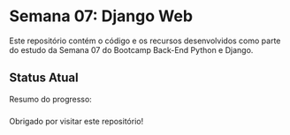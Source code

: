 # Semana 07: Django Web

Este repositório contém o código e os recursos desenvolvidos como parte do estudo da Semana 07 do Bootcamp Back-End Python e Django.

## Status Atual

Resumo do progresso:

### 

Obrigado por visitar este repositório!
